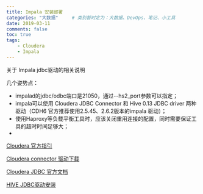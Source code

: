 ```yaml
---
title: Impala 安装部署
categories: "大数据"     # 类别暂时定为：大数据、DevOps、笔记、小工具
date: 2019-03-11
comments: false
toc: true
tags:
	- Cloudera
	- Impala
---
```


关于 Impala jdbc驱动的相关说明

<!--more-->

几个姿势点：

- impalad的jdbc/odbc端口是21050，通过--hs2_port参数可以指定；
- impala可以使用 Cloudera JDBC Connector 和 Hive 0.13 JDBC driver 两种驱动（CDH6 官方推荐使用2.5.45、2.6.2版本的impala 驱动）；
- 使用Haproxy等负载平衡工具时，应该关闭重用连接的配置，同时需要保证工具的超时时间足够大；
- 

[Cloudera 官方指引](https://www.cloudera.com/documentation/enterprise/6/6.1/topics/impala_jdbc.html)

[Cloudera connector 驱动下载](https://www.cloudera.com/documentation/other/connectors/impala-jdbc/latest.html)

[Cloudera JDBC 官方文档](chrome-extension://ikhdkkncnoglghljlkmcimlnlhkeamad/pdf-viewer/web/viewer.html?file=https%3A%2F%2Fwww.cloudera.com%2Fdocumentation%2Fother%2Fconnectors%2Fimpala-jdbc%2Flatest%2FCloudera-JDBC-Driver-for-Impala-Install-Guide.pdf)

[ HIVE JDBC驱动安装 ](https://www.cloudera.com/documentation/enterprise/6/6.1/topics/hive_jdbc_odbc_driver_install.html#hive_installing_jdbc_odbc_drivers)